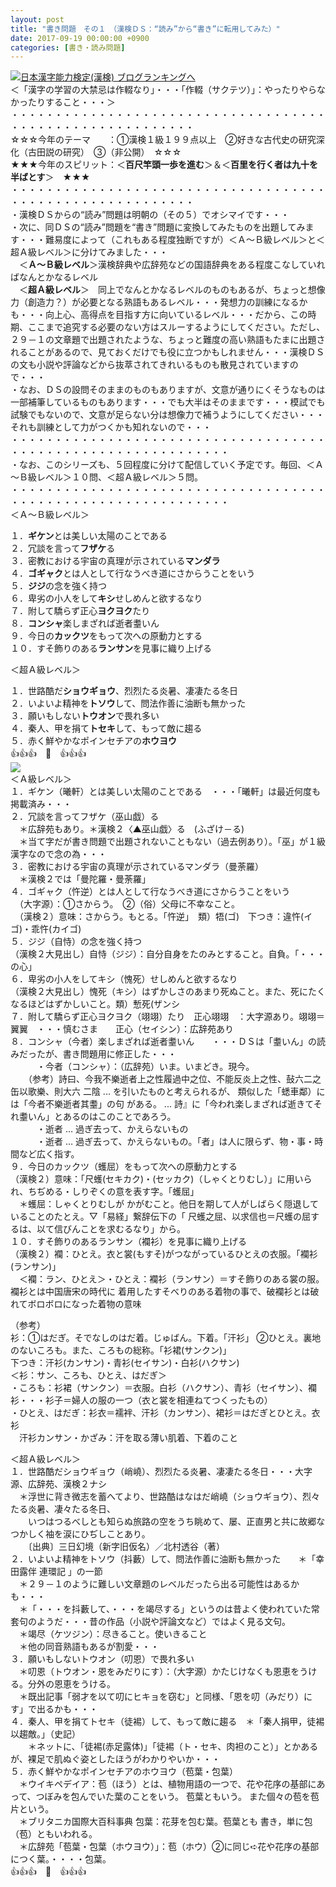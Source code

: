 ```yaml
---
layout: post
title: "書き問題　その１　（漢検ＤＳ：“読み”から“書き”に転用してみた）"
date: 2017-09-19 00:00:00 +0900
categories: [書き・読み問題]
---
```


[![](/syuusyuu9701/assets/images/書き問題-その１-（漢検ｄｓ：“読み”から“書き”に転用してみた）-br_c_3028_1.gif)](http://blog.with2.net/link.php?1659096:3028 "日本漢字能力検定(漢検) ブログランキングへ")[日本漢字能力検定(漢検) ブログランキングへ](http://blog.with2.net/link.php?1659096:3028)  
＜「漢字の学習の大禁忌は作輟なり」・・・「作輟（サクテツ）」：やったりやらなかったりすること・・・＞  
・・・・・・・・・・・・・・・・・・・・・・・・・・・・・・・・・・・・・・・・・・・・・・・・・・・・・・・・・  
☆☆☆今年のテーマ　　：①漢検１級１９９点以上　②好きな古代史の研究深化（古田説の研究）　③（非公開）　☆☆☆　　  
★★★今年のスピリット：＜**百尺竿頭一歩を進む**＞＆＜**百里を行く者は九十を半ばとす**＞　★★★  
・・・・・・・・・・・・・・・・・・・・・・・・・・・・・・・・・・・・・・・・・・・・・・・・・・・・・・・・・  
・漢検ＤＳからの“読み”問題は明朝の（その５）でオシマイです・・・  
・次に、同ＤＳの“読み”問題を“書き”問題に変換してみたものを出題してみます・・・難易度によって（これもある程度独断ですが）＜Ａ～Ｂ級レベル＞と＜超Ａ級レベル＞に分けてみました・・・  
　＜**Ａ～Ｂ級レベル**＞漢検辞典や広辞苑などの国語辞典をある程度こなしていればなんとかなるレベル  
　＜**超Ａ級レベル**＞　同上でなんとかなるレベルのものもあるが、ちょっと想像力（創造力？）が必要となる熟語もあるレベル・・・発想力の訓練になるかも・・・向上心、高得点を目指す方に向いているレベル・・・だから、この時期、ここまで追究する必要のない方はスルーするようにしてください。ただし、２９－１の文章題で出題されたような、ちょっと難度の高い熟語もたまに出題されることがあるので、見ておくだけでも役に立つかもしれません・・・漢検ＤＳの文も小説や評論などから抜萃されてきれいるものも散見されていますので・・・  
・なお、ＤＳの設問そのままのものもありますが、文意が通りにくそうなものは一部補筆しているものもあります・・・でも大半はそのままです・・・模試でも試験でもないので、文意が足らない分は想像力で補うようにしてください・・・それも訓練として力がつくかも知れないので・・・  
・・・・・・・・・・・・・・・・・・・・・・・・・・・・・・・・・・・・・・・・・・・・・・・・・・・・・・・・・・・・・  
・なお、このシリーズも、５回程度に分けて配信していく予定です。毎回、＜Ａ～Ｂ級レベル＞１０問、＜超Ａ級レベル＞５問。  
・・・・・・・・・・・・・・・・・・・・・・・・・・・・・・・・・・・・・・・・・・・・・・・・・・・・・・・・・・・・・  
＜Ａ～Ｂ級レベル＞  
  
１．**ギケン**とは美しい太陽のことである  
２．冗談を言って**フザケ**る  
３．密教における宇宙の真理が示されている**マンダラ**  
４．**ゴギャク**とは人として行なうべき道にさからうことをいう  
５．**ジジ**の念を強く持つ  
６．卑劣の小人をして**キシ**せしめんと欲するなり  
７．附して驕らず正心**ヨクヨク**たり　  
８．**コンシャ**楽しまざれば逝者耋いん  
９．今日の**カックツ**をもって次への原動力とする  
１０．すそ飾りのある**ランサン**を見事に織り上げる  
  
＜超Ａ級レベル＞  
  
１．世路酷だ**ショウギョウ**、烈烈たる炎暑、凄凄たる冬日  
２．いよいよ精神を**トソウ**して、問法作善に油断も無かった  
３．願いもしない**トウオン**で畏れ多い　  
４．秦人、甲を捐て**トセキ**して、もって敵に趨る　  
５．赤く鮮やかなポインセチアの**ホウヨウ**  
👍👍👍　🐔　👍👍👍  
![](/syuusyuu9701/assets/images/書き問題-その１-（漢検ｄｓ：“読み”から“書き”に転用してみた）-d22c1fd2ad8b33901f0ce3ed6fd9bd18.png)  
＜Ａ級レベル＞  
１．ギケン（曦軒）とは美しい太陽のことである　・・・「曦軒」は最近何度も掲載済み・・・  
２．冗談を言ってフザケ（巫山戯）る  
　＊広辞苑もあり。＊漢検２〈▲巫山戯〉る　(ふざけ－る)  
　＊当て字だが書き問題で出題されないこともない（過去例あり）。「巫」が１級漢字なので念の為・・・  
３．密教における宇宙の真理が示されているマンダラ（曼荼羅）　　　  
　＊漢検２では「曼陀羅・曼荼羅」  
４．ゴギャク（忤逆）とは人として行なうべき道にさからうことをいう  
　（大字源）：①さからう。　②（俗）父母に不幸なこと。  
　（漢検２）意味：さからう。もとる。「忤逆」　類）牾(ゴ)　下つき：違忤(イゴ)・乖忤(カイゴ)  
５．ジジ（自恃）の念を強く持つ  
（漢検２大見出し）自恃（ジジ）：自分自身をたのみとすること。自負。「・・・の心」  
６．卑劣の小人をしてキシ（愧死）せしめんと欲するなり  
（漢検２大見出し）愧死（キシ）はずかしさのあまり死ぬこと。また、死にたくなるほどはずかしいこと。類）慙死(ザンシ  
７．附して驕らず正心ヨクヨク（翊翊）たり　正心翊翊　：大字源あり。翊翊＝翼翼　・・・慎むさま　　正心（セイシン）：広辞苑あり　  
８．コンシャ（今者）楽しまざれば逝者耋いん　　・・・ＤＳは「耋いん」の読みだったが、書き問題用に修正した・・・  
　　　・今者（コンシャ）：（広辞苑）いま。いまどき。現今。  
　　（参考）詩曰、今我不樂逝者上之性履過中之位、不能反炎上之性、鼔六二之缶以歌樂、則大六 二陰 ... を引いたものと考えられるが、 類似した「蟋車鄰）には「今者不樂逝者其耋」の句 がある。 ... 詩』に「今われ楽しまざれば逝きてそれ耋いん」とあるのはこのことであろう。  
　　　・逝者 … 過ぎ去って、かえらないもの  
　　　・逝者 … 過ぎ去って、かえらないもの。「者」は人に限らず、物・事・時間など広く指す。  
９．今日のカックツ（蠖屈）をもって次への原動力とする  
（漢検２）意味：「尺蠖(セキカク)・(セッカク)（しゃくとりむし）」に用いられ、ちぢめる・しりぞくの意を表す字。「蠖屈」  
　＊蠖屈：しゃくとりむしが かがむこと。他日を期して人がしばらく隠退していることのたとえ。▽「易経」繋辞伝下の「 尺蠖之屈、以求信也＝尺蠖の屈するは、以て信びんことを求むるなり」から。  
１０．すそ飾りのあるランサン（襴衫）を見事に織り上げる  
（漢検２）襴：ひとえ。衣と裳(もすそ)がつながっているひとえの衣服。「襴衫(ランサン)」  
　＜襴：ラン、ひとえ＞・ひとえ：襴衫（ランサン）＝すそ飾りのある裳の服。  
襴衫とは中国唐宋の時代に 着用したすそべりのある着物の事で、破襴衫とは破れてボロボロになった着物の意味  
  
（参考）  
衫：①はだぎ。そでなしのはだ着。じゅばん。下着。「汗衫」 ②ひとえ。裏地のないころも。また、ころもの総称。「衫裙(サンクン)」  
下つき：汗衫(カンサン)・青衫(セイサン)・白衫(ハクサン)  
＜衫：サン、ころも、ひとえ、はだぎ＞  
・ころも：衫裙（サンクン）＝衣服。白衫（ハクサン）、青衫（セイサン）、襴衫・・・衫子＝婦人の服の一つ（衣と裳を相連ねてつくったもの）  
・ひとえ、はだぎ：衫衣＝襦袢、汗衫（カンサン）、裙衫＝はだぎとひとえ。衣衫  
　汗衫カンサン・かざみ：汗を取る薄い肌着、下着のこと  
  
＜超Ａ級レベル＞  
１．世路酷だショウギョウ（峭嶢）、烈烈たる炎暑、凄凄たる冬日・・・大字源、広辞苑、漢検２ナシ  
　＊浮世に背き微志を蓄へてより、世路酷はなはだ峭嶢（ショウギョウ）、烈々たる炎暑、凄々たる冬日、  
　　いつはつるべしとも知らぬ旅路の空をうち眺めて、屡、正直男と共に故郷なつかしく袖を涙にひぢしことあり。  
　　〔出典〕三日幻境（新字旧仮名）／北村透谷（著）   
２．いよいよ精神をトソウ（抖藪）して、問法作善に油断も無かった　　＊「幸田露伴 連環記 」の一節  
　＊２９－１のように難しい文章題のレベルだったら出る可能性はあるかも・・・  
　＊「・・・を抖藪して、・・・を竭尽する」というのは昔よく使われていた常套句のようだ・・・昔の作品（小説や評論文など）ではよく見る文句。  
　＊竭尽（ケツジン）：尽きること。使いきること  
　＊他の同音熟語もあるが割愛・・・  
３．願いもしないトウオン（叨恩）で畏れ多い　  
　＊叨恩（トウオン・恩をみだりにす）：（大字源）かたじけなくも恩恵をうける。分外の恩恵をうける。  
　＊既出記事「弱才を以て叨にヒキョを窃む」と同様、「恩を叨（みだり）にす」で出るかも・・・  
４．秦人、甲を捐てトセキ（徒裼）して、もって敵に趨る　＊「秦人捐甲，徒裼以趨敵。」（史記）  
　　＊ネットに、「徒裼(赤足露体)」「徒裼（ト・セキ、肉袒のこと）」とかあるが、裸足で肌ぬぐ姿としたほうがわかりやいか・・・  
５．赤く鮮やかなポインセチアのホウヨウ（苞葉・包葉）  
　＊ウイキペデイア：苞（ほう）とは、植物用語の一つで、花や花序の基部にあって、つぼみを包んでいた葉のことをいう。 苞葉ともいう。 また個々の苞を苞片という。  
　＊ブリタニカ国際大百科事典 包葉：花芽を包む葉。苞葉とも 書き，単に包（苞）ともいわれる。  
　＊広辞苑「苞葉・包葉（ホウヨウ）」：苞（ホウ）②に同じ➪花や花序の基部につく葉。・・・・包葉。  
👍👍👍　🐔　👍👍👍  